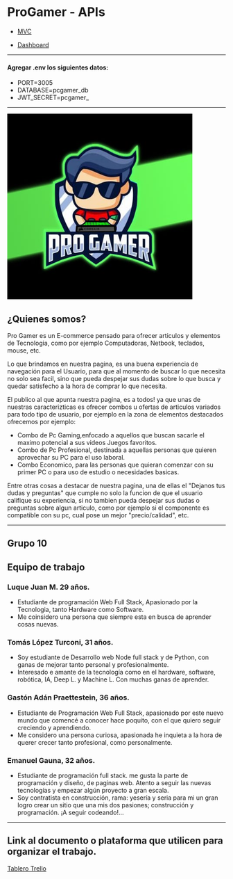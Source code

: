 # ProGamer - APIs

- [MVC](https://github.com/LuqueJuanManuel/Grupo_10_ProGamer)

- [Dashboard](https://github.com/TomasLopezTur/Dashboard_Pro-gamer_Grupo10)

***
 #### Agregar .env  los siguientes datos: 
 -  PORT=3005
 -  DATABASE=pcgamer_db
 -  JWT_SECRET=pcgamer_

***

<img alt="pro-gamer-logo" src="./Info/Logo/proGamer_logo.png">

## ¿Quienes somos?

Pro Gamer es un E-commerce pensado para ofrecer articulos y elementos de Tecnologia, como por ejemplo Computadoras, Netbook, teclados, mouse, etc.

Lo que brindamos en nuestra pagina, es una buena experiencia de navegación para el Usuario, para que al momento de buscar lo que necesita no solo sea facil, sino que pueda despejar sus dudas sobre lo que busca y quedar satisfecho a la hora de comprar lo que necesita.

El publico al que apunta nuestra pagina, es a todos! ya que unas de nuestras caracterizticas es ofrecer combos u ofertas de articulos variados para todo tipo de usuario, por ejemplo en la zona de elementos destacados ofrecemos por ejemplo: 
- Combo de Pc Gaming,enfocado a aquellos que buscan sacarle el maximo potencial a sus videos Juegos favoritos.
- Combo de Pc Profesional, destinada a aquellas personas que quieren aprovechar su PC para el uso laboral.
- Combo Economico, para las personas que quieran comenzar con su primer PC o para uso de estudio o necesidades basicas.

Entre otras cosas a destacar de nuestra pagina, una de ellas el "Dejanos tus dudas y preguntas" que cumple no solo la funcion de que el usuario califique su experiencia, si no tambien pueda despejar sus dudas o preguntas sobre algun articulo, como por ejemplo si el componente es compatible con su pc, cual pose un mejor "precio/calidad", etc.

***

## Grupo 10

## Equipo de trabajo

### Luque Juan M. 29 años.
- Estudiante de programación Web Full Stack, Apasionado por la Tecnologia, tanto Hardware como Software.
- Me coinsidero una persona que siempre esta en busca de aprender cosas nuevas.

### Tomás López Turconi, 31 años.
- Soy estudiante de Desarrollo web Node full stack y de Python, con ganas de mejorar tanto personal y profesionalmente.
- Interesado e amante de la tecnología como en el hardware, software, robótica, IA, Deep L. y Machine L. Con muchas ganas de aprender.

### Gastón Adán Praettestein, 36 años.
- Estudiante de Programación Web Full Stack, apasionado por este nuevo mundo que comencé a conocer hace poquito, con el que quiero seguir creciendo y aprendiendo.
- Me considero una persona curiosa, apasionada he inquieta a la hora de querer crecer tanto profesional, como personalmente.

### Emanuel Gauna, 32 años.
- Estudiante de programación full stack. me gusta la parte de programación y diseño, de paginas web. Atento a seguir las nuevas tecnologías y empezar algún proyecto a gran escala.
- Soy contratista en construcción, rama: yesería y seria para mi un gran logro crear un sitio que una mis dos pasiones; construcción y programación. ¡A seguir codeando!…

***

## Link al documento o plataforma que utilicen para organizar el trabajo.

[Tablero Trello](https://trello.com/b/GTtHK1Zq)
